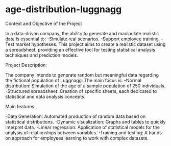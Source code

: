 # age-distribution-luggnagg

Context and Objective of the Project

In a data-driven company, the ability to generate and manipulate realistic data is essential to:
-Simulate real scenarios.
-Support employee training.
-Test market hypotheses.
This project aims to create a realistic dataset using a spreadsheet, providing an effective tool for testing statistical analysis techniques and prediction models.

Project Description:

The company intends to generate random but meaningful data regarding the fictional population of Luggnagg. The main focus is:
-Normal distribution: Simulation of the age of a sample population of 250 individuals.
-Structured spreadsheet: Creation of specific sheets, each dedicated to statistical and data analysis concepts.

Main features:

-Data Generation: Automated production of random data based on statistical distributions.
-Dynamic visualization: Graphs and tables to quickly interpret data.
-Linear regression: Application of statistical models for the analysis of relationships between variables.
-Training and testing: A hands-on approach for employees learning to work with complex datasets.
